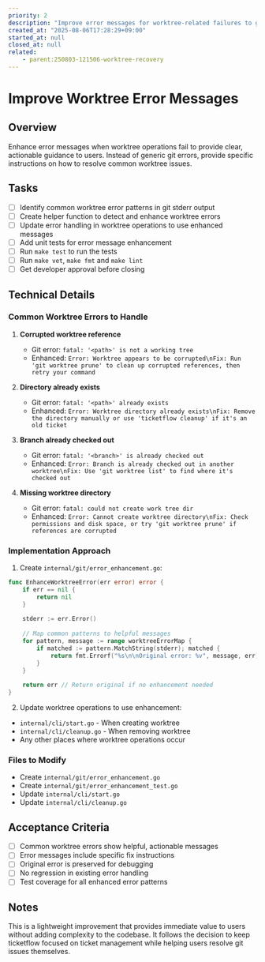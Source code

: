 ```yaml
---
priority: 2
description: "Improve error messages for worktree-related failures to guide users to solutions"
created_at: "2025-08-06T17:28:29+09:00"
started_at: null
closed_at: null
related:
    - parent:250803-121506-worktree-recovery
---
```


# Improve Worktree Error Messages

## Overview
Enhance error messages when worktree operations fail to provide clear, actionable guidance to users. Instead of generic git errors, provide specific instructions on how to resolve common worktree issues.

## Tasks
- [ ] Identify common worktree error patterns in git stderr output
- [ ] Create helper function to detect and enhance worktree errors
- [ ] Update error handling in worktree operations to use enhanced messages
- [ ] Add unit tests for error message enhancement
- [ ] Run `make test` to run the tests
- [ ] Run `make vet`, `make fmt` and `make lint`
- [ ] Get developer approval before closing

## Technical Details

### Common Worktree Errors to Handle

1. **Corrupted worktree reference**
   - Git error: `fatal: '<path>' is not a working tree`
   - Enhanced: `Error: Worktree appears to be corrupted\nFix: Run 'git worktree prune' to clean up corrupted references, then retry your command`

2. **Directory already exists**
   - Git error: `fatal: '<path>' already exists`
   - Enhanced: `Error: Worktree directory already exists\nFix: Remove the directory manually or use 'ticketflow cleanup' if it's an old ticket`

3. **Branch already checked out**
   - Git error: `fatal: '<branch>' is already checked out`
   - Enhanced: `Error: Branch is already checked out in another worktree\nFix: Use 'git worktree list' to find where it's checked out`

4. **Missing worktree directory**
   - Git error: `fatal: could not create work tree dir`
   - Enhanced: `Error: Cannot create worktree directory\nFix: Check permissions and disk space, or try 'git worktree prune' if references are corrupted`

### Implementation Approach

1. Create `internal/git/error_enhancement.go`:
```go
func EnhanceWorktreeError(err error) error {
    if err == nil {
        return nil
    }
    
    stderr := err.Error()
    
    // Map common patterns to helpful messages
    for pattern, message := range worktreeErrorMap {
        if matched := pattern.MatchString(stderr); matched {
            return fmt.Errorf("%s\n\nOriginal error: %v", message, err)
        }
    }
    
    return err // Return original if no enhancement needed
}
```

2. Update worktree operations to use enhancement:
- `internal/cli/start.go` - When creating worktree
- `internal/cli/cleanup.go` - When removing worktree
- Any other places where worktree operations occur

### Files to Modify
- Create `internal/git/error_enhancement.go`
- Create `internal/git/error_enhancement_test.go`
- Update `internal/cli/start.go`
- Update `internal/cli/cleanup.go`

## Acceptance Criteria
- [ ] Common worktree errors show helpful, actionable messages
- [ ] Error messages include specific fix instructions
- [ ] Original error is preserved for debugging
- [ ] No regression in existing error handling
- [ ] Test coverage for all enhanced error patterns

## Notes
This is a lightweight improvement that provides immediate value to users without adding complexity to the codebase. It follows the decision to keep ticketflow focused on ticket management while helping users resolve git issues themselves.